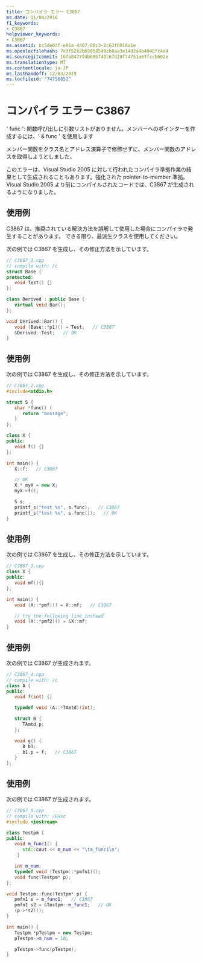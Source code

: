 ```yaml
---
title: コンパイラ エラー C3867
ms.date: 11/04/2016
f1_keywords:
- C3867
helpviewer_keywords:
- C3867
ms.assetid: bc5de03f-e01a-4407-88c3-2c63f0016a1e
ms.openlocfilehash: 7e3f52b2b69058549cb8aa3e14d2a4b4048fc4e4
ms.sourcegitcommit: 16fa847794b60bf40c67d20f74751a67fccb602e
ms.translationtype: MT
ms.contentlocale: ja-JP
ms.lasthandoff: 12/03/2019
ms.locfileid: "74756852"
---
```

# <a name="compiler-error-c3867"></a>コンパイラ エラー C3867

' func ': 関数呼び出しに引数リストがありません。メンバーへのポインターを作成するには、' & func ' を使用します

メンバー関数をクラス名とアドレス演算子で修飾せずに、メンバー関数のアドレスを取得しようとしました。

このエラーは、Visual Studio 2005 に対して行われたコンパイラ準拠作業の結果として生成されることもあります。強化された pointer-to-member 準拠。 Visual Studio 2005 より前にコンパイルされたコードでは、C3867 が生成されるようになりました。

## <a name="example"></a>使用例

C3867 は、推奨されている解決方法を誤解して使用した場合にコンパイラで発生することがあります。 できる限り、最派生クラスを使用してください。

次の例では C3867 を生成し、その修正方法を示しています。

```cpp
// C3867_1.cpp
// compile with: /c
struct Base {
protected:
   void Test() {}
};

class Derived : public Base {
   virtual void Bar();
};

void Derived::Bar() {
   void (Base::*p1)() = Test;   // C3867
   &Derived::Test;   // OK
}
```

## <a name="example"></a>使用例

次の例では C3867 を生成し、その修正方法を示しています。

```cpp
// C3867_2.cpp
#include<stdio.h>

struct S {
   char *func() {
      return "message";
   }
};

class X {
public:
   void f() {}
};

int main() {
   X::f;   // C3867

   // OK
   X * myX = new X;
   myX->f();

   S s;
   printf_s("test %s", s.func);   // C3867
   printf_s("test %s", s.func());   // OK
}
```

## <a name="example"></a>使用例

次の例では C3867 を生成し、その修正方法を示しています。

```cpp
// C3867_3.cpp
class X {
public:
   void mf(){}
};

int main() {
   void (X::*pmf)() = X::mf;   // C3867

   // try the following line instead
   void (X::*pmf2)() = &X::mf;
}
```

## <a name="example"></a>使用例

次の例では C3867 が生成されます。

```cpp
// C3867_4.cpp
// compile with: /c
class A {
public:
   void f(int) {}

   typedef void (A::*TAmtd)(int);

   struct B {
      TAmtd p;
   };

   void g() {
      B b1;
      b1.p = f;   // C3867
   }
};
```

## <a name="example"></a>使用例

次の例では C3867 が生成されます。

```cpp
// C3867_5.cpp
// compile with: /EHsc
#include <iostream>

class Testpm {
public:
   void m_func1() {
      std::cout << m_num << "\tm_func1\n";
    }

   int m_num;
   typedef void (Testpm::*pmfn1)();
   void func(Testpm* p);
};

void Testpm::func(Testpm* p) {
   pmfn1 s = m_func1;   // C3867
   pmfn1 s2 = &Testpm::m_func1;   // OK
   (p->*s2)();
}

int main() {
   Testpm *pTestpm = new Testpm;
   pTestpm->m_num = 10;

   pTestpm->func(pTestpm);
}
```
